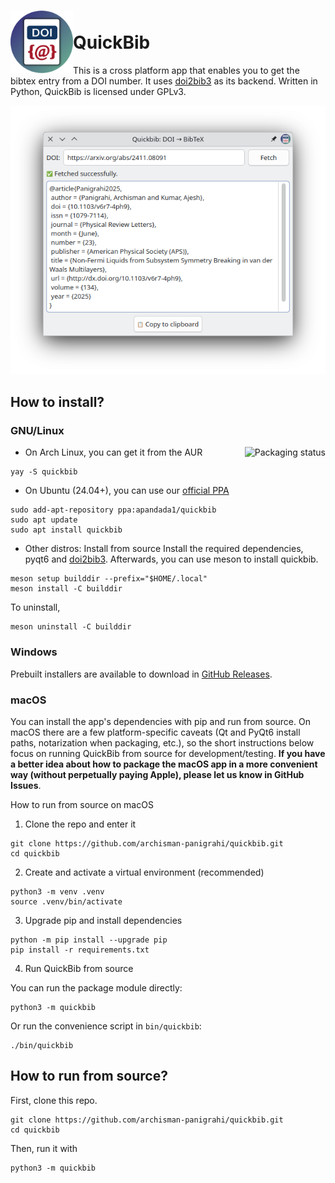 # <img src="assets/icon/scalable/io.github.archisman_panigrahi.quickbib.svg" align="left" width="100" height="100">  <br> QuickBib

This is a cross platform app that enables you to get the bibtex entry from a DOI number. It uses [doi2bib3](https://github.com/archisman-panigrahi/doi2bib3) as its backend. Written in Python, QuickBib is licensed under GPLv3.
 
![screenshot](assets/screenshots/quickbib_arxiv.png)

## How to install?

### GNU/Linux
<a href="https://repology.org/project/quickbib/versions">
    <img src="https://repology.org/badge/vertical-allrepos/quickbib.svg" alt="Packaging status" align="right">
</a>

 - On Arch Linux, you can get it from the AUR

```
yay -S quickbib
```

- On Ubuntu (24.04+), you can use our [official PPA](https://code.launchpad.net/~apandada1/+archive/ubuntu/quickbib)
```
sudo add-apt-repository ppa:apandada1/quickbib
sudo apt update
sudo apt install quickbib
```

- Other distros: Install from source
Install the required dependencies, pyqt6 and [doi2bib3](https://github.com/archisman-panigrahi/doi2bib3). Afterwards, you can use meson to install quickbib.
```
meson setup builddir --prefix="$HOME/.local"
meson install -C builddir
```

To uninstall, 
```
meson uninstall -C builddir
```

### Windows
Prebuilt installers are available to download in [GitHub Releases](https://github.com/archisman-panigrahi/QuickBib/releases/latest).

### macOS

You can install the app's dependencies with pip and run from source. On macOS there are a few platform-specific caveats (Qt and PyQt6 install paths, notarization when packaging, etc.), so the short instructions below focus on running QuickBib from source for development/testing. **If you have a better idea about how to package the macOS app in a more convenient way (without perpetually paying Apple), please let us know in GitHub Issues**.

How to run from source on macOS

1. Clone the repo and enter it

```
git clone https://github.com/archisman-panigrahi/quickbib.git
cd quickbib
```

2. Create and activate a virtual environment (recommended)

```
python3 -m venv .venv
source .venv/bin/activate
```

3. Upgrade pip and install dependencies

```
python -m pip install --upgrade pip
pip install -r requirements.txt
```

4. Run QuickBib from source

You can run the package module directly:

```
python3 -m quickbib
```

Or run the convenience script in `bin/quickbib`:

```
./bin/quickbib
```


## How to run from source?

First, clone this repo.

```
git clone https://github.com/archisman-panigrahi/quickbib.git
cd quickbib
```

Then, run it with

```
python3 -m quickbib
```
